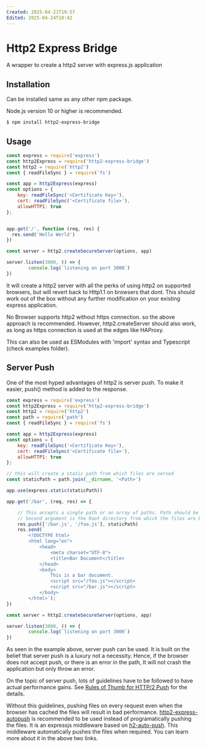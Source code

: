 ```yaml
---
Created: 2025-04-21T19:57
Edited: 2025-04-24T10:42
---
```

# Http2 Express Bridge

A wrapper to create a http2 server with express.js application

## Installation

Can be installed same as any other npm package.

Node.js version 10 or higher is recommended.

```bash
$ npm install http2-express-bridge
```

## Usage

```js
const express = require('express')
const http2Express = require('http2-express-bridge')
const http2 = require('http2')
const { readFileSync } = require('fs')

const app = http2Express(express)
const options = {
    key: readFileSync('<Certificate Key>'),
    cert: readFileSync('<Certificate file>'),
    allowHTTP1: true
};


app.get('/', function (req, res) {
  res.send('Hello World')
})

const server = http2.createSecureServer(options, app)

server.listen(3000, () => {
        console.log(`listening on port 3000`)
})
```
It will create a http2 server with all the perks of using http2 on supported browsers, but will revert back to Http1.1 on browsers that dont.
This should work out of the box without any further modification on your existing express application.

No Browser supports http2 without https connection. so the above approach is recommended. However, http2.createServer should also work, as long as https connection is used at the edges like HAProxy.

This can also be used as ESModules with 'import' syntax and Typescript (check examples folder).

## Server Push

One of the most hyped advantages of http2 is server push. To make it easier, push() method is added to the response.

```js
const express = require('express')
const http2Express = require('http2-express-bridge')
const http2 = require('http2')
const path = require('path')
const { readFileSync } = require('fs')

const app = http2Express(express)
const options = {
    key: readFileSync('<Certificate Key>'),
    cert: readFileSync('<Certificate file>'),
    allowHTTP1: true
};

// this will create a static path from which files are served
const staticPath = path.join(__dirname, '<Path>')

app.use(express.static(staticPath))

app.get('/bar', (req, res) => {

    // This accepts a single path or an array of paths. Path should be same as the ones in html below
    // Second argument is the Root directory from which the files are being served
    res.push(['/bar.js', '/foo.js'], staticPath)
    res.send(`
        <!DOCTYPE html>
        <html lang="en">
            <head>
                <meta charset="UTF-8">
                <title>Bar Document</title>
            </head>
            <body>
                This is a bar document.
                <script src="/foo.js"></script>
                <script src="/bar.js"></script>
            </body>
        </html>`);
})

const server = http2.createSecureServer(options, app)

server.listen(3000, () => {
        console.log(`listening on port 3000`)
})
```
As seen in the example above, server push can be used. It is built on the belief that server push is a luxury not a necessity. Hence, if the browser does not accept push, or there is an error in the path, It will not crash the application but only throw an error.

On the topic of server push, lots of guidelines have to be followed to have actual performance gains. See [Rules of Thumb for HTTP/2 Push](https://docs.google.com/document/d/1K0NykTXBbbbTlv60t5MyJvXjqKGsCVNYHyLEXIxYMv0/edit?usp=sharing) for the details.

Without this guidelines, pushing files on every request even when the browser has cached the files will result in bad performance. [http2-express-autopush](https://www.npmjs.com/package/http2-express-autopush) is recommended to be used instead of programatically pushing the files. It is an expressjs middleware based on [h2-auto-push](https://www.npmjs.com/package/h2-auto-push). This middleware automatically pushes the files when required. You can learn more about it in the above two links.